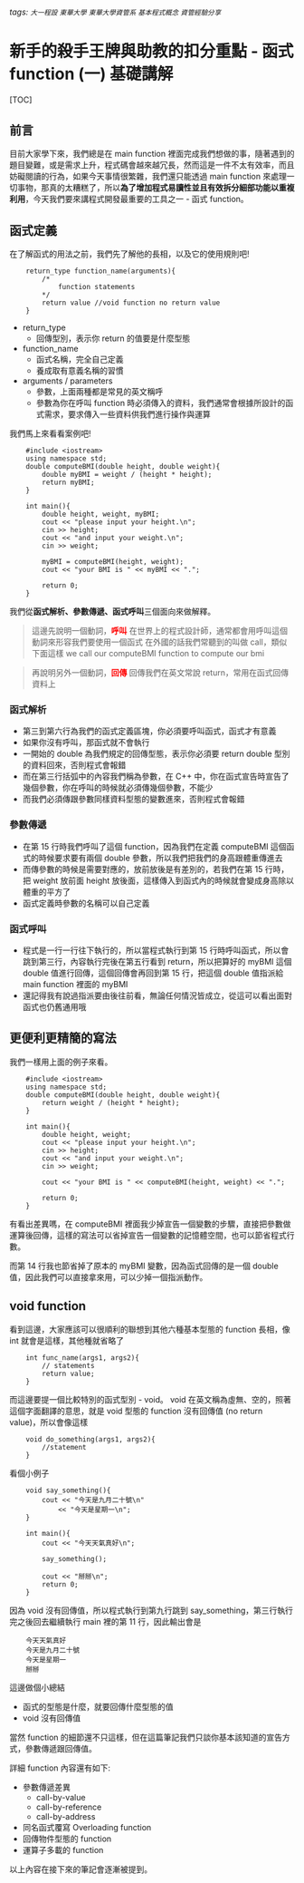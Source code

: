 ###### tags: `大一程設` `東華大學` `東華大學資管系` `基本程式概念` `資管經驗分享`

新手的殺手王牌與助教的扣分重點 - 函式function (一) 基礎講解
===

[TOC]

## 前言

目前大家學下來，我們總是在 main function 裡面完成我們想做的事，隨著遇到的題目變難，或是需求上升，程式碼會越來越冗長，然而這是一件不太有效率，而且妨礙閱讀的行為，如果今天事情很繁雜，我們還只能透過 main function 來處理一切事物，那真的太糟糕了，所以**為了增加程式易讀性並且有效拆分細部功能以重複利用**，今天我們要來講程式開發最重要的工具之一 - 函式 function。

## 函式定義

在了解函式的用法之前，我們先了解他的長相，以及它的使用規則吧!

```
    return_type function_name(arguments){
        /*
            function statements
        */        
        return value //void function no return value
    }
```

* return_type
    *  回傳型別，表示你 return 的值要是什麼型態
* function_name
    *  函式名稱，完全自己定義
    *  養成取有意義名稱的習慣
* arguments / parameters
    * 參數，上面兩種都是常見的英文稱呼
    * 參數為你在呼叫 function 時必須傳入的資料，我們通常會根據所設計的函式需求，要求傳入一些資料供我們進行操作與運算

我們馬上來看看案例吧!

```cpp=
    #include <iostream>
    using namespace std;
    double computeBMI(double height, double weight){
        double myBMI = weight / (height * height);
        return myBMI;
    }
    
    int main(){
        double height, weight, myBMI;
        cout << "please input your height.\n";
        cin >> height;
        cout << "and input your weight.\n";
        cin >> weight;
        
        myBMI = computeBMI(height, weight);
        cout << "your BMI is " << myBMI << ".";
        
        return 0;
    }
```

我們從**函式解析、參數傳遞、函式呼叫**三個面向來做解釋。

> 這邊先說明一個動詞，<span style="color:red;">**呼叫**</span>
> 在世界上的程式設計師，通常都會用呼叫這個動詞來形容我們要使用一個函式
> 在外國的話我們常聽到的叫做 call，類似下面這樣
> we call our computeBMI function to compute our bmi

> 再說明另外一個動詞，<span style="color:red;">**回傳**</span>
> 回傳我們在英文常說 return，常用在函式回傳資料上

### 函式解析

* 第三到第六行為我們的函式定義區塊，你必須要呼叫函式，函式才有意義
* 如果你沒有呼叫，那函式就不會執行
* 一開始的 double 為我們規定的回傳型態，表示你必須要 return double 型別的資料回來，否則程式會報錯
* 而在第三行括弧中的內容我們稱為參數，在 C++ 中，你在函式宣告時宣告了幾個參數，你在呼叫的時候就必須傳幾個參數，不能少
* 而我們必須傳跟參數同樣資料型態的變數進來，否則程式會報錯
    
### 參數傳遞

* 在第 15 行時我們呼叫了這個 function，因為我們在定義 computeBMI 這個函式的時候要求要有兩個 double 參數，所以我們把我們的身高跟體重傳進去
* 而傳參數的時候是需要對應的，放前放後是有差別的，若我們在第 15 行時，把 weight 放前面 height 放後面，這樣傳入到函式內的時候就會變成身高除以體重的平方了
* 函式定義時參數的名稱可以自己定義

### 函式呼叫

* 程式是一行一行往下執行的，所以當程式執行到第 15 行時呼叫函式，所以會跳到第三行，內容執行完後在第五行看到 return，所以把算好的 myBMI 這個 double 值進行回傳，這個回傳會再回到第 15 行，把這個 double 值指派給 main function 裡面的 myBMI
* 還記得我有說過指派要由後往前看，無論任何情況皆成立，從這可以看出面對函式也仍舊通用哦

## 更便利更精簡的寫法

我們一樣用上面的例子來看。

```cpp=
    #include <iostream>
    using namespace std;
    double computeBMI(double height, double weight){
        return weight / (height * height);        
    }
    
    int main(){
        double height, weight;
        cout << "please input your height.\n";
        cin >> height;
        cout << "and input your weight.\n";
        cin >> weight;
        
        cout << "your BMI is " << computeBMI(height, weight) << ".";
        
        return 0;
    }
```

有看出差異嗎，在 computeBMI 裡面我少掉宣告一個變數的步驟，直接把參數做運算後回傳，這樣的寫法可以省掉宣告一個變數的記憶體空間，也可以節省程式行數。

而第 14 行我也節省掉了原本的 myBMI 變數，因為函式回傳的是一個 double 值，因此我們可以直接拿來用，可以少掉一個指派動作。

## void function

看到這邊，大家應該可以很順利的聯想到其他六種基本型態的 function 長相，像 int 就會是這樣，其他種就省略了

```
    int func_name(args1, args2){
        // statements
        return value;
    }
```

而這邊要提一個比較特別的函式型別 - void。
void 在英文稱為虛無、空的，照著這個字面翻譯的意思，就是 void 型態的 function 沒有回傳值 (no return value)，所以會像這樣
```
    void do_something(args1, args2){
        //statement
    }
```

看個小例子

```cpp=
    void say_something(){
        cout << "今天是九月二十號\n"
            << "今天是星期一\n";
    }
    
    int main(){
        cout << "今天天氣真好\n";
        
        say_something();
        
        cout << "掰掰\n";
        return 0;
    }
```

因為 void 沒有回傳值，所以程式執行到第九行跳到 say_something，第三行執行完之後回去繼續執行 main 裡的第 11 行，因此輸出會是
```
    今天天氣真好
    今天是九月二十號
    今天是星期一
    掰掰
```

這邊做個小總結

* 函式的型態是什麼，就要回傳什麼型態的值
* void 沒有回傳值

當然 function 的細節還不只這樣，但在這篇筆記我們只談你基本該知道的宣告方式，參數傳遞跟回傳值。

詳細 function 內容還有如下:

* 參數傳遞差異
    * call-by-value
    * call-by-reference
    * call-by-address
* 同名函式覆寫 Overloading function
* 回傳物件型態的 function
* 運算子多載的 function

以上內容在接下來的筆記會逐漸被提到。